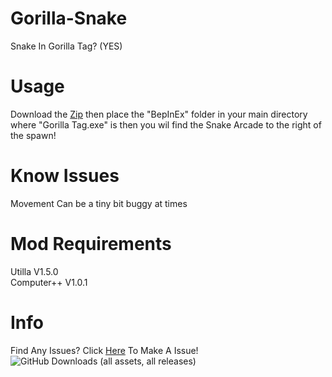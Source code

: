 # Gorilla-Snake
Snake In Gorilla Tag? (YES)

# Usage
Download the <a href = "https://github.com/Blas1ed/Gorilla-Snake/releases/latest">Zip<a> then place the "BepInEx" folder in your main directory where "Gorilla Tag.exe" is then you wil find the Snake Arcade to the right of the spawn!

# Know Issues
Movement Can be a tiny bit buggy at times

# Mod Requirements
Utilla V1.5.0<br >
Computer++ V1.0.1

# Info
Find Any Issues? Click <a href = "https://github.com/Blas1ed/Gorilla-Snake/issues/new/choose">Here<a> To Make A Issue!<br />
![GitHub Downloads (all assets, all releases)](https://img.shields.io/github/downloads/Blas1ed/Gorilla-Snake/total?color=%2300FF00) 

